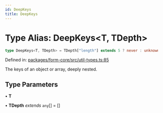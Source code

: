 ```yaml
---
id: DeepKeys
title: DeepKeys
---
```


# Type Alias: DeepKeys\<T, TDepth\>

```ts
type DeepKeys<T, TDepth> = TDepth["length"] extends 5 ? never : unknown extends T ? PrefixFromDepth<string, TDepth> : T extends readonly any[] & IsTuple<T> ? PrefixTupleAccessor<T, AllowedIndexes<T>, TDepth> : T extends any[] ? PrefixArrayAccessor<T, [...TDepth, any]> : T extends Date ? never : T extends object ? PrefixObjectAccessor<T, TDepth> : T extends string | number | boolean | bigint ? "" : never;
```

Defined in: [packages/form-core/src/util-types.ts:85](https://github.com/TanStack/form/blob/main/packages/form-core/src/util-types.ts#L85)

The keys of an object or array, deeply nested.

## Type Parameters

• **T**

• **TDepth** *extends* `any`[] = \[\]
